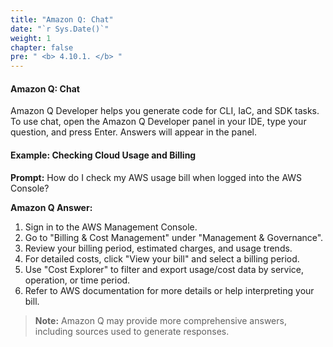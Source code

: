 ```yaml
---
title: "Amazon Q: Chat"
date: "`r Sys.Date()`"
weight: 1
chapter: false
pre: " <b> 4.10.1. </b> "
---
```



#### Amazon Q: Chat

Amazon Q Developer helps you generate code for CLI, IaC, and SDK tasks. To use chat, open the Amazon Q Developer panel in your IDE, type your question, and press Enter. Answers will appear in the panel.

#### Example: Checking Cloud Usage and Billing

**Prompt:**
How do I check my AWS usage bill when logged into the AWS Console?

**Amazon Q Answer:**
1. Sign in to the AWS Management Console.
2. Go to "Billing & Cost Management" under "Management & Governance".
3. Review your billing period, estimated charges, and usage trends.
4. For detailed costs, click "View your bill" and select a billing period.
5. Use "Cost Explorer" to filter and export usage/cost data by service, operation, or time period.
6. Refer to AWS documentation for more details or help interpreting your bill.

> **Note:** Amazon Q may provide more comprehensive answers, including sources used to generate responses.